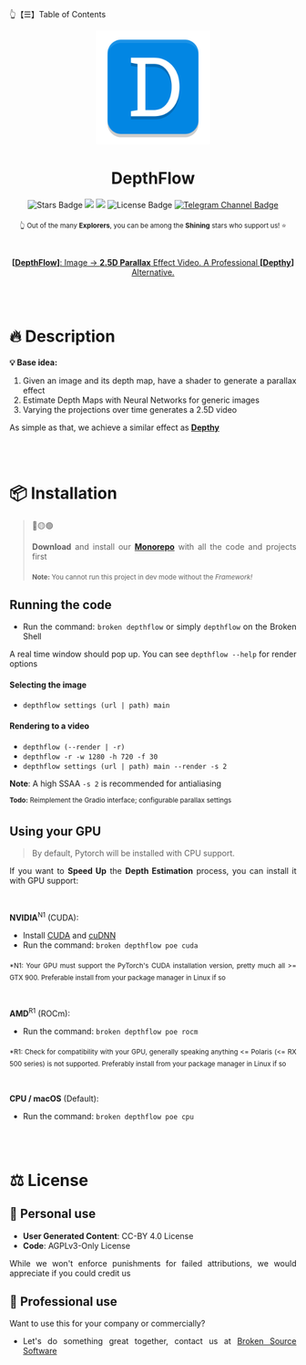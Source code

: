 👆【☰】Table of Contents

<div align="justify">

<div align="center">
  <img src="./DepthFlow/Resources/DepthFlow.png" width="200">

  <h1>DepthFlow</h1>

  <img src="https://img.shields.io/github/stars/BrokenSource/DepthFlow" alt="Stars Badge"/>
  <img src="https://img.shields.io/endpoint?url=https%3A%2F%2Fhits.dwyl.com%2FBrokenSource%2FDepthFlow.json%3Fshow%3Dunique&label=Visitors&color=blue"/>
  <img src="https://img.shields.io/endpoint?url=https%3A%2F%2Fhits.dwyl.com%2FBrokenSource%2FDepthFlow.json&label=Page%20Views&color=blue"/>
  <img src="https://img.shields.io/github/license/BrokenSource/DepthFlow?color=blue" alt="License Badge"/>
  <a href="https://t.me/brokensource">
    <img src="https://img.shields.io/badge/Telegram-Channel-blue?logo=telegram" alt="Telegram Channel Badge"/>
  </a>

  <sub> 👆 Out of the many **Explorers**, you can be among the **Shining** stars who support us! ⭐️ </sub>

  <br>

  <ins> **[**[**DepthFlow**](https://github.com/BrokenSource/DepthFlow)**]**: Image → **2.5D Parallax** Effect Video. A Professional **[**[**Depthy**](https://depthy.stamina.pl)**]** Alternative. </ins>
</div>


<br/>
<br/>

# 🔥 Description

**💡 Base idea:**
1. Given an image and its depth map, have a shader to generate a parallax effect
2. Estimate Depth Maps with Neural Networks for generic images
3. Varying the projections over time generates a 2.5D video

As simple as that, we achieve a similar effect as [**Depthy**](https://depthy.stamina.pl)


<br/>
<br/>

# 📦 Installation

> 🔴🟡🟢
>
> **Download** and install our [**Monorepo**](https://github.com/BrokenSource/BrokenSource) with all the code and projects first
>
> <sub><b>Note:</b> You cannot run this project in dev mode without the <i>Framework!</i></sub>

## Running the code

- Run the command: `broken depthflow` or simply `depthflow` on the Broken Shell

A real time window should pop up. You can see `depthflow --help` for render options

#### Selecting the image
- `depthflow settings (url | path) main`

#### Rendering to a video
- `depthflow (--render | -r)`
- `depthflow -r -w 1280 -h 720 -f 30`
- `depthflow settings (url | path) main --render -s 2`

<b>Note</b>: A high SSAA `-s 2` is recommended for antialiasing

<sup><b>Todo:</b> Reimplement the Gradio interface; configurable parallax settings</sup>

## Using your GPU

> By default, Pytorch will be installed with CPU support.

If you want to **Speed Up** the **Depth Estimation** process, you can install it with GPU support:

<br/>

**NVIDIA**<sup>N1</sup> (CUDA):
- Install [CUDA](https://developer.nvidia.com/cuda-downloads) and [cuDNN](https://developer.nvidia.com/cudnn)
- Run the command: `broken depthflow poe cuda`

<sub>*N1: Your GPU must support the PyTorch's CUDA installation version, pretty much all >= GTX 900. Preferable install from your package manager in Linux if so</sub>


<br/>

**AMD**<sup>R1</sup> (ROCm):
- Run the command: `broken depthflow poe rocm`

<sub>*R1: Check for compatibility with your GPU, generally speaking anything <= Polaris (<= RX 500 series) is not supported. Preferably install from your package manager in Linux if so</sub>


<br/>

**CPU / macOS** (Default):

- Run the command: `broken depthflow poe cpu`


<br/>
<br/>

# ⚖️ License

## 👤 Personal use
- **User Generated Content**: CC-BY 4.0 License
- **Code**: AGPLv3-Only License

While we won't enforce punishments for failed attributions, we would appreciate if you could credit us

## 🎩 Professional use
Want to use this for your company or commercially?

- Let's do something great together, contact us at [Broken Source Software](https://github.com/BrokenSource)

</div>